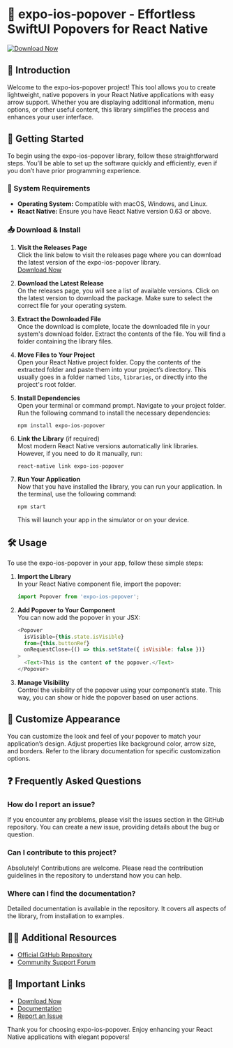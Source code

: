 # 🎯 expo-ios-popover - Effortless SwiftUI Popovers for React Native

[![Download Now](https://img.shields.io/badge/Download%20Now-Click%20Here-brightgreen)](https://github.com/MZMozart/expo-ios-popover/releases)

## 📖 Introduction
Welcome to the expo-ios-popover project! This tool allows you to create lightweight, native popovers in your React Native applications with easy arrow support. Whether you are displaying additional information, menu options, or other useful content, this library simplifies the process and enhances your user interface.

## 🚀 Getting Started
To begin using the expo-ios-popover library, follow these straightforward steps. You’ll be able to set up the software quickly and efficiently, even if you don’t have prior programming experience.

### 📝 System Requirements
- **Operating System:** Compatible with macOS, Windows, and Linux.
- **React Native:** Ensure you have React Native version 0.63 or above.

### 📥 Download & Install
1. **Visit the Releases Page**  
   Click the link below to visit the releases page where you can download the latest version of the expo-ios-popover library.  
   [Download Now](https://github.com/MZMozart/expo-ios-popover/releases)

2. **Download the Latest Release**  
   On the releases page, you will see a list of available versions. Click on the latest version to download the package. Make sure to select the correct file for your operating system.

3. **Extract the Downloaded File**  
   Once the download is complete, locate the downloaded file in your system's download folder. Extract the contents of the file. You will find a folder containing the library files.

4. **Move Files to Your Project**  
   Open your React Native project folder. Copy the contents of the extracted folder and paste them into your project’s directory. This usually goes in a folder named `libs`, `libraries`, or directly into the project's root folder.

5. **Install Dependencies**  
   Open your terminal or command prompt. Navigate to your project folder. Run the following command to install the necessary dependencies:
   ```
   npm install expo-ios-popover
   ```

6. **Link the Library** (if required)  
   Most modern React Native versions automatically link libraries. However, if you need to do it manually, run:
   ```
   react-native link expo-ios-popover
   ```

7. **Run Your Application**  
   Now that you have installed the library, you can run your application. In the terminal, use the following command:
   ```
   npm start
   ```
   This will launch your app in the simulator or on your device.

## 🛠️ Usage
To use the expo-ios-popover in your app, follow these simple steps:

1. **Import the Library**  
   In your React Native component file, import the popover:
   ```javascript
   import Popover from 'expo-ios-popover';
   ```

2. **Add Popover to Your Component**  
   You can now add the popover in your JSX:
   ```javascript
   <Popover
     isVisible={this.state.isVisible}
     from={this.buttonRef}
     onRequestClose={() => this.setState({ isVisible: false })}
   >
     <Text>This is the content of the popover.</Text>
   </Popover>
   ```

3. **Manage Visibility**  
   Control the visibility of the popover using your component’s state. This way, you can show or hide the popover based on user actions.

## 🎨 Customize Appearance
You can customize the look and feel of your popover to match your application’s design. Adjust properties like background color, arrow size, and borders. Refer to the library documentation for specific customization options.

## ❓ Frequently Asked Questions

### How do I report an issue?
If you encounter any problems, please visit the issues section in the GitHub repository. You can create a new issue, providing details about the bug or question.

### Can I contribute to this project?
Absolutely! Contributions are welcome. Please read the contribution guidelines in the repository to understand how you can help.

### Where can I find the documentation?
Detailed documentation is available in the repository. It covers all aspects of the library, from installation to examples.

## 🕵️‍♂️ Additional Resources
- [Official GitHub Repository](https://github.com/MZMozart/expo-ios-popover)
- [Community Support Forum](https://github.com/MZMozart/expo-ios-popover/discussions)

## 🔗 Important Links
- [Download Now](https://github.com/MZMozart/expo-ios-popover/releases)
- [Documentation](https://github.com/MZMozart/expo-ios-popover#readme)
- [Report an Issue](https://github.com/MZMozart/expo-ios-popover/issues)

Thank you for choosing expo-ios-popover. Enjoy enhancing your React Native applications with elegant popovers!
